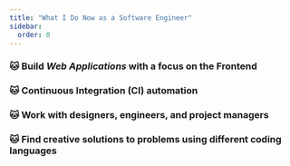 ```yaml
---
title: "What I Do Now as a Software Engineer"
sidebar:
  order: 0
---
```


### 🐱 Build _Web Applications_ with a focus on the Frontend

### 🐱 Continuous Integration (CI) automation

### 🐱 Work with designers, engineers, and project managers

### 🐱 Find creative solutions to problems using different coding languages
